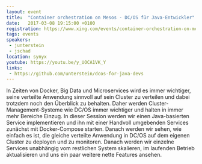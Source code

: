 ```yaml
---
layout: event
title:  "Container orchestration on Mesos - DC/OS für Java-Entwickler"
date:   2017-03-08 19:15:00 +0100
registration: https://www.xing.com/events/container-orchestration-on-mesos-dc-os-java-entwickler-1789283
tags: events
speakers: 
 - junterstein
 - jschad
location: synyx
youtube: https://youtu.be/y_UOCA1VK_Y
links:
 - https://github.com/unterstein/dcos-for-java-devs
---
```


In Zeiten von Docker, Big Data und Microservices wird es immer wichtiger, seine verteilte Anwendung sinnvoll auf sein Cluster zu verteilen und dabei trotzdem noch den Überblick zu behalten. Daher werden Cluster-Management-Systeme wie DC/OS immer wichtiger und halten in immer mehr Bereiche Einzug. In dieser Session werden wir einen Java-basierten Service implementieren und ihn mit einer Handvoll umgebenden Services zunächst mit Docker-Compose starten. Danach werden wir sehen, wie einfach es ist, die gleiche verteilte Anwendung in DC/OS auf dem eigenen Cluster zu deployen und zu monitoren. Danach werden wir einzelne Services unabhängig vom restlichen System skalieren, im laufenden Betrieb aktualisieren und uns ein paar weitere nette Features ansehen.
